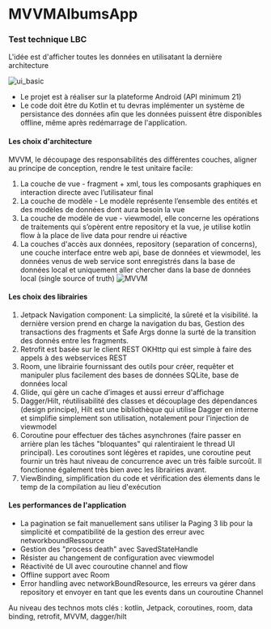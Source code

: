 # MVVMAlbumsApp
### Test technique LBC
L'idée est d'afficher toutes les données en utilisatant la dernière architecture

![ui_basic](https://user-images.githubusercontent.com/11477823/128469309-e830b3ff-956a-477e-ad20-b31460d0c567.png)

- Le projet est à réaliser sur la plateforme Android (API minimum 21) 
- Le code doit être du Kotlin et tu devras implémenter un système de persistance des données afin que les données puissent être disponibles offline, même après redémarrage de l'application. 

#### Les choix d'architecture 
MVVM,  le découpage des responsabilités des différentes couches, aligner au principe de conception, rendre le test unitaire facile: 
1. La couche de vue - fragment + xml, tous les composants graphiques en interaction directe avec l’utilisateur final
2. La couche de modèle - Le modèle représente l’ensemble des entités et des modèles de données dont aura besoin la vue
3. La couche de modèle de vue - viewmodel, elle concerne les opérations de traitements qui s’opèrent entre repository et la vue, je utilise kotlin flow à la place de live data pour rendre ui réactive
4. La couches d'accès aux données, repository (separation of concerns), une couche interface entre web api, base de données et viewmodel, les données venus de web service sont enregistrés dans la base de données local et uniquement aller chercher dans la base de données local (single source of truth) 
![MVVM](https://user-images.githubusercontent.com/11477823/128477287-73d4eb16-57e4-4fcd-938c-32d036d2ff4e.png)

#### Les choix des librairies

1. Jetpack Navigation component: La simplicité, la sûreté et la visibilité. la dernière version prend en charge la navigation du bas, Gestion des transactions des fragments et Safe Args donne la surté de la transition des donnés entre les fragments.
2. Retrofit est basée sur le client REST OKHttp qui est simple à faire des appels à des webservices REST
3. Room, une librairie fournissant des outils pour créer, requêter et manipuler plus facilement des bases de données SQLite, base de données local
4. Glide, qui gère un cache d’images et aussi erreur d'affichage
5. Dagger/Hilt, réutilisabilité des classes et découplage des dépendances (design principe), Hilt est une bibliothèque qui utilise Dagger en interne et simplifie simplement son utilisation, notalement pour l'injection de viewmodel
6. Coroutine pour effectuer des tâches asynchrones (faire passer en arrière plan les tâches "bloquantes" qui ralentiraient le thread UI principal). Les coroutines sont légères et rapides, une coroutine peut fournir un très haut niveau de concurrence avec un très faible surcoût. Il fonctionne également très bien avec les librairies avant. 
7. ViewBinding, simplification du code et vérification des élements dans le temp de la compilation au lieu d'exécution

 
#### Les performances de l'application 
* La pagination se fait manuellement sans utiliser la Paging 3 lib pour la simplicité et compatibilité de la gestion des erreur avec networkboundRessource  
* Gestion des "process death" avec SavedStateHandle
* Résister au changement de configuration avec viewmodel 
* Réactivité de UI avec couroutine channel and flow 
* Offline support avec Room 
* Error handling avec networkBoundResource, les erreurs va gérer dans repository et envoyer en tant que les events dans un couroutine Channel   

Au niveau des technos mots clés : kotlin, Jetpack, coroutines, room, data binding, retrofit, MVVM, dagger/hilt
